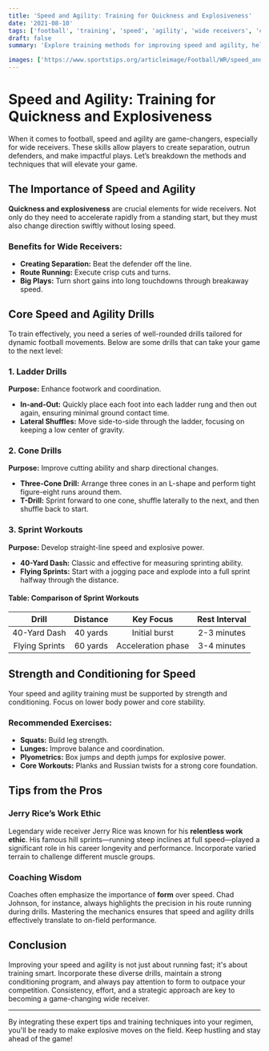 ```yaml
---
title: 'Speed and Agility: Training for Quickness and Explosiveness'
date: '2021-08-10'
tags: ['football', 'training', 'speed', 'agility', 'wide receivers', 'coaching', 'workouts', 'sports science', 'performance']
draft: false
summary: 'Explore training methods for improving speed and agility, helping wide receivers to gain an edge over defenders.'

images: ['https://www.sportstips.org/articleimage/Football/WR/speed_and_agility_training_for_quickness_and_explosiveness.webp']
---
```


# Speed and Agility: Training for Quickness and Explosiveness

When it comes to football, speed and agility are game-changers, especially for wide receivers. These skills allow players to create separation, outrun defenders, and make impactful plays. Let’s breakdown the methods and techniques that will elevate your game.

## The Importance of Speed and Agility

**Quickness and explosiveness** are crucial elements for wide receivers. Not only do they need to accelerate rapidly from a standing start, but they must also change direction swiftly without losing speed.

### Benefits for Wide Receivers:
- **Creating Separation:** Beat the defender off the line.
- **Route Running:** Execute crisp cuts and turns.
- **Big Plays:** Turn short gains into long touchdowns through breakaway speed.

## Core Speed and Agility Drills

To train effectively, you need a series of well-rounded drills tailored for dynamic football movements. Below are some drills that can take your game to the next level:

### 1. Ladder Drills

**Purpose:** Enhance footwork and coordination.
- **In-and-Out:** Quickly place each foot into each ladder rung and then out again, ensuring minimal ground contact time.
- **Lateral Shuffles:** Move side-to-side through the ladder, focusing on keeping a low center of gravity.

### 2. Cone Drills

**Purpose:** Improve cutting ability and sharp directional changes.
- **Three-Cone Drill:** Arrange three cones in an L-shape and perform tight figure-eight runs around them.
- **T-Drill:** Sprint forward to one cone, shuffle laterally to the next, and then shuffle back to start.

### 3. Sprint Workouts

**Purpose:** Develop straight-line speed and explosive power.
- **40-Yard Dash:** Classic and effective for measuring sprinting ability.
- **Flying Sprints:** Start with a jogging pace and explode into a full sprint halfway through the distance.

#### Table: Comparison of Sprint Workouts

| Drill           | Distance | Key Focus         | Rest Interval    |
|:---------------:|:--------:|:-----------------:|:----------------:|
| 40-Yard Dash    | 40 yards | Initial burst     | 2-3 minutes      |
| Flying Sprints  | 60 yards | Acceleration phase| 3-4 minutes      |

## Strength and Conditioning for Speed

Your speed and agility training must be supported by strength and conditioning. Focus on lower body power and core stability.

### Recommended Exercises:
- **Squats:** Build leg strength.
- **Lunges:** Improve balance and coordination.
- **Plyometrics:** Box jumps and depth jumps for explosive power.
- **Core Workouts:** Planks and Russian twists for a strong core foundation.

## Tips from the Pros

### Jerry Rice’s Work Ethic

Legendary wide receiver Jerry Rice was known for his **relentless work ethic**. His famous hill sprints—running steep inclines at full speed—played a significant role in his career longevity and performance. Incorporate varied terrain to challenge different muscle groups.

### Coaching Wisdom

Coaches often emphasize the importance of **form** over speed. Chad Johnson, for instance, always highlights the precision in his route running during drills. Mastering the mechanics ensures that speed and agility drills effectively translate to on-field performance.

## Conclusion

Improving your speed and agility is not just about running fast; it's about training smart. Incorporate these diverse drills, maintain a strong conditioning program, and always pay attention to form to outpace your competition. Consistency, effort, and a strategic approach are key to becoming a game-changing wide receiver.

---

By integrating these expert tips and training techniques into your regimen, you'll be ready to make explosive moves on the field. Keep hustling and stay ahead of the game!
```